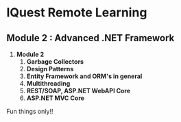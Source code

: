 # IQuest Remote Learning 
##  Module 2 : Advanced .NET Framework


1. **Module 2**
   1. **Garbage Collectors**
   2. **Design Patterns**
   3. **Entity Framework and ORM's in general**
   4. **Multithreading**
   5. **REST/SOAP, ASP.NET WebAPI Core**
   6. **ASP.NET MVC Core**
   
Fun things only!!
